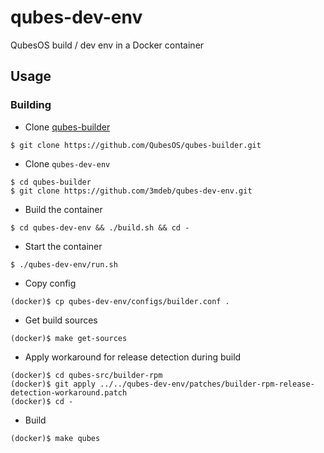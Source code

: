 # qubes-dev-env

QubesOS build / dev env in a Docker container

## Usage

### Building

* Clone [qubes-builder](git@github.com:QubesOS/qubes-builder.git)

```shell
$ git clone https://github.com/QubesOS/qubes-builder.git
```

* Clone `qubes-dev-env`

```shell
$ cd qubes-builder
$ git clone https://github.com/3mdeb/qubes-dev-env.git
```

* Build the container

```shell
$ cd qubes-dev-env && ./build.sh && cd -
```

* Start the container

```shell
$ ./qubes-dev-env/run.sh
```

* Copy config

```shell
(docker)$ cp qubes-dev-env/configs/builder.conf .
```

* Get build sources

```shell
(docker)$ make get-sources
```

* Apply workaround for release detection during build

```shell
(docker)$ cd qubes-src/builder-rpm
(docker)$ git apply ../../qubes-dev-env/patches/builder-rpm-release-detection-workaround.patch
(docker)$ cd -
```

* Build

```shell
(docker)$ make qubes
```

